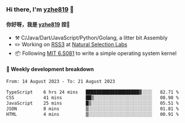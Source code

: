 ### Hi there, I'm [yzhe819](https://github.com/yzhe819) 👋

#### 你好呀，我是 [yzhe819](https://github.com/yzhe819) 捏👋

- :hammer_and_pick: C/Java/Dart/JavaScript/Python/Golang, a litter bit Assembly
- :pencil2: Working on [RSS3](https://github.com/NaturalSelectionLabs/RSS3) at [Natural Selection Labs](https://github.com/NaturalSelectionLabs)
- 📦 Following [MIT 6.S081](https://pdos.csail.mit.edu/6.S081/2020/) to write a simple operating system kernel



#### 📝 Weekly development breakdown

<!--START_SECTION:waka-->

```txt
From: 14 August 2023 - To: 21 August 2023

TypeScript    6 hrs 24 mins   ████████████████████▓░░░░   82.71 %
CSS           41 mins         ██▒░░░░░░░░░░░░░░░░░░░░░░   08.98 %
JavaScript    25 mins         █▒░░░░░░░░░░░░░░░░░░░░░░░   05.51 %
JSON          8 mins          ▒░░░░░░░░░░░░░░░░░░░░░░░░   01.81 %
HTML          4 mins          ▒░░░░░░░░░░░░░░░░░░░░░░░░   00.91 %
```

<!--END_SECTION:waka-->



